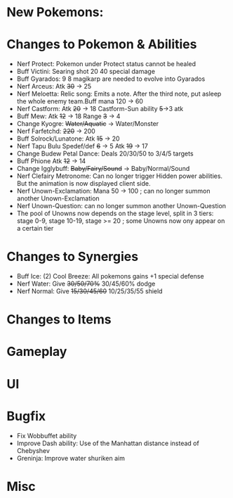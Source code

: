 # New Pokemons:

# Changes to Pokemon & Abilities

- Nerf Protect: Pokemon under Protect status cannot be healed
- Buff Victini: Searing shot 20 40 special damage
- Buff Gyarados: 9 8 magikarp are needed to evolve into Gyarados
- Nerf Arceus: Atk ~~30~~ -> 25
- Nerf Meloetta: Relic song: Emits a note. After the third note, put asleep the whole enemy team.Buff mana 120 -> 60
- Nerf Castform: Atk ~~20~~ -> 18 Castform-Sun ability ~~5~~->3 atk
- Buff Mew: Atk ~~12~~ -> 18 Range ~~3~~ -> 4
- Change Kyogre: ~~Water/Aquatic~~ -> Water/Monster
- Nerf Farfetchd: ~~220~~ -> 200
- Buff Solrock/Lunatone: Atk ~~15~~ -> 20
- Nerf Tapu Bulu Spedef/def ~~6~~ -> 5 Atk ~~19~~ -> 17
- Change Budew Petal Dance: Deals 20/30/50 to 3/4/5 targets
- Buff Phione Atk ~~12~~ -> 14
- Change Igglybuff: ~~Baby/Fairy/Sound~~ -> Baby/Normal/Sound
- Nerf Clefairy Metronome: Can no longer trigger Hidden power abilities. But the animation is now displayed client side.
- Nerf Unown-Exclamation: Mana 50 → 100 ; can no longer summon another Unown-Exclamation
- Nerf Unown-Question: can no longer summon another Unown-Question
- The pool of Unowns now depends on the stage level, split in 3 tiers: stage 0-9, stage 10-19, stage >= 20 ; some Unowns now ony appear on a certain tier

# Changes to Synergies

- Buff Ice: (2) Cool Breeze: All pokemons gains +1 special defense
- Nerf Water: Give ~~30/50/70%~~ 30/45/60% dodge
- Nerf Normal: Give ~~15/30/45/60~~ 10/25/35/55 shield

# Changes to Items

# Gameplay

# UI

# Bugfix

- Fix Wobbuffet ability
- Improve Dash ability: Use of the Manhattan distance instead of Chebyshev
- Greninja: Improve water shuriken aim

# Misc
